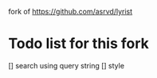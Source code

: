 fork of https://github.com/asrvd/lyrist


# Todo list for this fork

[] search using query string
[] style 

